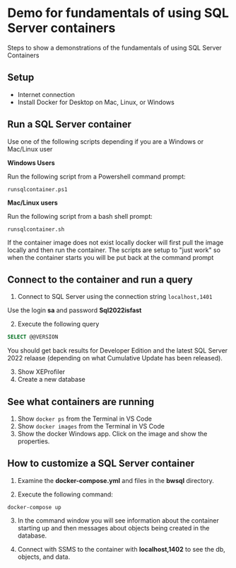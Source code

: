 # Demo for fundamentals of using SQL Server containers

Steps to show a demonstrations of the fundamentals of using SQL Server Containers

## Setup

- Internet connection
- Install Docker for Desktop on Mac, Linux, or Windows

## Run a SQL Server container

Use one of the following scripts depending if you are a Windows or Mac/Linux user

**Windows Users**

Run the following script from a Powershell command prompt:

`runsqlcontainer.ps1`

**Mac/Linux users**

Run the following script from a bash shell prompt:

`runsqlcontainer.sh`

If the container image does not exist locally docker will first pull the image locally and then run the container. The scripts are setup to "just work" so when the container starts you will be put back at the command prompt

## Connect to the container and run a query

1. Connect to SQL Server using the connection string `localhost,1401`

Use the login **sa** and password **Sql2022isfast**

2. Execute the following query

```sql
SELECT @@VERSION
```

You should get back results for Developer Edition and the latest SQL Server 2022 relaase (depending on what Cumulative Update has been released).

3. Show XEProfiler
1. Create a new database

## See what containers are running

1. Show `docker ps` from the Terminal in VS Code
1. Show `docker images` from the Terminal in VS Code
1. Show the docker Windows app. Click on the image and show the properties.

## How to customize a SQL Server container

1. Examine the **docker-compose.yml** and files in the **bwsql** directory.

2. Execute the following command:

`docker-compose up`

3. In the command window you will see information about the container starting up and then messages about objects being created in the database.

4. Connect with SSMS to the container with **localhost,1402** to see the db, objects, and data.